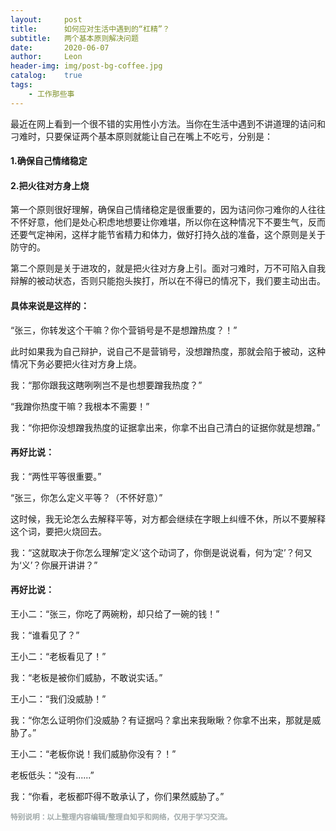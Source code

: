 ```yaml
---
layout:     post
title:      如何应对生活中遇到的“杠精”？
subtitle:   两个基本原则解决问题
date:       2020-06-07
author:     Leon
header-img: img/post-bg-coffee.jpg
catalog: 	true
tags:
    - 工作那些事
---
```


最近在网上看到一个很不错的实用性小方法。当你在生活中遇到不讲道理的诘问和刁难时，只要保证两个基本原则就能让自己在嘴上不吃亏，分别是：


#### 1.确保自己情绪稳定

#### 2.把火往对方身上烧


第一个原则很好理解，确保自己情绪稳定是很重要的，因为诘问你刁难你的人往往不怀好意，他们是处心积虑地想要让你难堪，所以你在这种情况下不要生气，反而还要气定神闲，这样才能节省精力和体力，做好打持久战的准备，这个原则是关于防守的。


第二个原则是关于进攻的，就是把火往对方身上引。面对刁难时，万不可陷入自我辩解的被动状态，否则只能抱头挨打，所以在不得已的情况下，我们要主动出击。



#### 具体来说是这样的：


“张三，你转发这个干嘛？你个营销号是不是想蹭热度？！”


此时如果我为自己辩护，说自己不是营销号，没想蹭热度，那就会陷于被动，这种情况下务必要把火往对方身上烧。


我：“那你跟我这瞎咧咧岂不是也想要蹭我热度？”


“我蹭你热度干嘛？我根本不需要！”


我：“你把你没想蹭我热度的证据拿出来，你拿不出自己清白的证据你就是想蹭。”



#### 再好比说：


我：“两性平等很重要。”


“张三，你怎么定义平等？（不怀好意）”


这时候，我无论怎么去解释平等，对方都会继续在字眼上纠缠不休，所以不要解释这个词，要把火烧回去。


我：“这就取决于你怎么理解‘定义’这个动词了，你倒是说说看，何为‘定’？何又为‘义’？你展开讲讲？”



#### 再好比说：


王小二：“张三，你吃了两碗粉，却只给了一碗的钱！”


我：“谁看见了？”


王小二：“老板看见了！”


我：“老板是被你们威胁，不敢说实话。”


王小二：“我们没威胁！”


我：“你怎么证明你们没威胁？有证据吗？拿出来我瞅瞅？你拿不出来，那就是威胁了。”


王小二：“老板你说！我们威胁你没有？！”


老板低头：“没有......”


我：“你看，老板都吓得不敢承认了，你们果然威胁了。”



<small> <font color="a0a9a9">
<b>特别说明：以上整理内容编辑/整理自知乎和网络，仅用于学习交流。</b>
</font>
<small>
    
    
